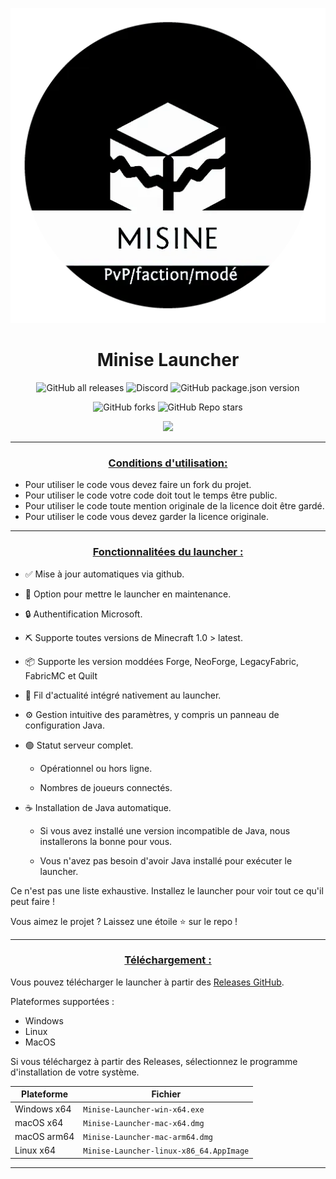 <p align="center"><img src="../src/assets/images/icon.png" alt="icon-launcher"></p>

<h1 align="center">Minise Launcher</h1>

[<p align="center">]()
![GitHub all releases](https://img.shields.io/github/downloads/foxypiratecove37350/Minise-Launcher/total?style=for-the-badge)
![Discord](https://img.shields.io/discord/1146878447805800548?style=for-the-badge)
![GitHub package.json version](https://img.shields.io/github/package-json/v/foxypiratecove37350/Minise-Launcher?style=for-the-badge)
[<p align="center">]()
![GitHub forks](https://img.shields.io/github/forks/foxypiratecove37350/Minise-Launcher?style=for-the-badge)
![GitHub Repo stars](https://img.shields.io/github/stars/foxypiratecove37350/Minise-Launcher?style=for-the-badge)

<p align="center">
    <a href="https://discord.gg/Bz7bVwdRSK">
        <img src="https://invidget.switchblade.xyz/Bz7bVwdRSK">
    </a>
</p>

---
### **<ins><p align="center">Conditions d'utilisation:</p>**
- Pour utiliser le code vous devez faire un fork du projet.
- Pour utiliser le code votre code doit tout le temps être public.
- Pour utiliser le code toute mention originale de la licence doit être gardé.
- Pour utiliser le code vous devez garder la licence originale.
---

### **<ins><p align="center">Fonctionnalitées du launcher :</p>**

- ✅ Mise à jour automatiques via github.

- 🔴 Option pour mettre le launcher en maintenance.

- 🔒 Authentification Microsoft.

- ⛏️ Supporte toutes versions de Minecraft 1.0 > latest.

- 📦 Supporte les version moddées Forge, NeoForge, LegacyFabric, FabricMC et Quilt

- 📰 Fil d'actualité intégré nativement au launcher.

- ⚙️ Gestion intuitive des paramètres, y compris un panneau de configuration Java.

- 🟢 Statut serveur complet.

    - Opérationnel ou hors ligne.
    
    - Nombres de joueurs connectés.

- ☕ Installation de Java automatique.

    - Si vous avez installé une version incompatible de Java, nous installerons la bonne pour vous.
    
    - Vous n'avez pas besoin d'avoir Java installé pour exécuter le launcher.

Ce n'est pas une liste exhaustive. Installez le launcher pour voir tout ce qu'il peut faire !

Vous aimez le projet ? Laissez une étoile ⭐ sur le repo !

---

### **<ins><p align="center">Téléchargement :</p>**

Vous pouvez télécharger le launcher à partir des [Releases GitHub](../../../releases).

Plateformes supportées :

- Windows 
- Linux
- MacOS

Si vous téléchargez à partir des Releases, sélectionnez le programme d'installation de votre système.

 Plateforme | Fichier |
| -------- | ---- |
| Windows x64 | `Minise-Launcher-win-x64.exe ` |
| macOS x64 | `Minise-Launcher-mac-x64.dmg` |
| macOS arm64 | `Minise-Launcher-mac-arm64.dmg` |
| Linux x64 | `Minise-Launcher-linux-x86_64.AppImage` |

---
